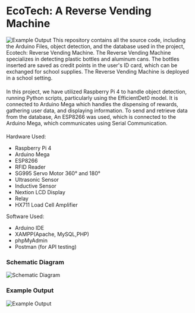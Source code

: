 # EcoTech: A Reverse Vending Machine
![Example Output](https://i.imgur.com/IUPy8pV.png)
This repository contains all the source code, including the Arduino Files, object detection, and the database used in the project, Ecotech: Reverse Vending Machine. The Reverse Vending Machine specializes in detecting plastic bottles and aluminum cans. The bottles inserted are saved as credit points in the user's ID card, which can be exchanged for school supplies. The Reverse Vending Machine is deployed in a school setting.

####
In this project, we have utilized Raspberry Pi 4 to handle object detection, running Python scripts, particularly using the EfficientDet0 model. It is connected to Arduino Mega which handles the dispensing of rewards, gathering user data, and displaying information. To send and retrieve data from the database, An ESP8266 was used, which is connected to the Arduino Mega, which communicates using Serial Communication.

####
Hardware Used:
* Raspberry Pi 4
* Arduino Mega
* ESP8266
* RFID Reader
* SG995 Servo Motor 360° and 180°
* Ultrasonic Sensor
* Inductive Sensor
* Nextion LCD Display
* Relay
* HX711 Load Cell Amplifier

Software Used:
* Arduino IDE
* XAMPP(Apache, MySQL,PHP)
* phpMyAdmin
* Postman (for API testing)

####

####
### Schematic Diagram
![Schematic Diagram](https://imgur.com/8TtPSG4.png)

####
### Example Output
![Example Output](https://imgur.com/1FTIs5b.png)
